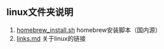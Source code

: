 ## linux文件夹说明
1. [homebrew_install.sh](homebrew_install.sh) homebrew安装脚本（国内源）
2. [links.md](links.md) 关于linux的链接